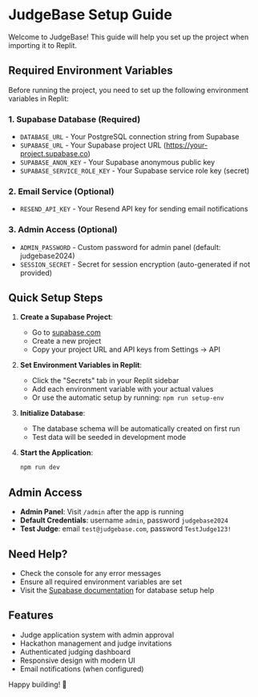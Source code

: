 # JudgeBase Setup Guide

Welcome to JudgeBase! This guide will help you set up the project when importing it to Replit.

## Required Environment Variables

Before running the project, you need to set up the following environment variables in Replit:

### 1. Supabase Database (Required)
- `DATABASE_URL` - Your PostgreSQL connection string from Supabase
- `SUPABASE_URL` - Your Supabase project URL (https://your-project.supabase.co)
- `SUPABASE_ANON_KEY` - Your Supabase anonymous public key
- `SUPABASE_SERVICE_ROLE_KEY` - Your Supabase service role key (secret)

### 2. Email Service (Optional)
- `RESEND_API_KEY` - Your Resend API key for sending email notifications

### 3. Admin Access (Optional)
- `ADMIN_PASSWORD` - Custom password for admin panel (default: judgebase2024)
- `SESSION_SECRET` - Secret for session encryption (auto-generated if not provided)

## Quick Setup Steps

1. **Create a Supabase Project**:
   - Go to [supabase.com](https://supabase.com)
   - Create a new project
   - Copy your project URL and API keys from Settings → API

2. **Set Environment Variables in Replit**:
   - Click the "Secrets" tab in your Replit sidebar
   - Add each environment variable with your actual values
   - Or use the automatic setup by running: `npm run setup-env`

3. **Initialize Database**:
   - The database schema will be automatically created on first run
   - Test data will be seeded in development mode

4. **Start the Application**:
   ```bash
   npm run dev
   ```

## Admin Access

- **Admin Panel**: Visit `/admin` after the app is running
- **Default Credentials**: username `admin`, password `judgebase2024`
- **Test Judge**: email `test@judgebase.com`, password `TestJudge123!`

## Need Help?

- Check the console for any error messages
- Ensure all required environment variables are set
- Visit the [Supabase documentation](https://supabase.com/docs) for database setup help

## Features

- Judge application system with admin approval
- Hackathon management and judge invitations
- Authenticated judging dashboard
- Responsive design with modern UI
- Email notifications (when configured)

Happy building! 🚀